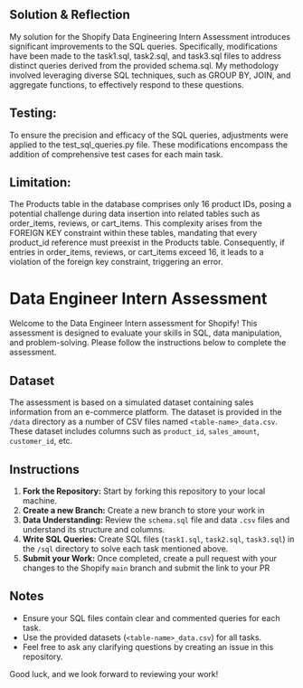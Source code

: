 ## Solution & Reflection
My solution for the Shopify Data Engineering Intern Assessment introduces significant improvements to the SQL queries. Specifically, modifications have been made to the task1.sql, task2.sql, and task3.sql files to address distinct queries derived from the provided schema.sql. My methodology involved leveraging diverse SQL techniques, such as GROUP BY, JOIN, and aggregate functions, to effectively respond to these questions. 

## Testing:
To ensure the precision and efficacy of the SQL queries, adjustments were applied to the test_sql_queries.py file. These modifications encompass the addition of comprehensive test cases for each main task. 

## Limitation: 
The Products table in the database comprises only 16 product IDs, posing a potential challenge during data insertion into related tables such as order_items, reviews, or cart_items. This complexity arises from the FOREIGN KEY constraint within these tables, mandating that every product_id reference must preexist in the Products table. Consequently, if entries in  order_items, reviews, or cart_items exceed 16, it leads to a violation of the foreign key constraint, triggering an error.

# Data Engineer Intern Assessment

Welcome to the Data Engineer Intern assessment for Shopify! This assessment is designed to evaluate your skills in SQL, data manipulation, and problem-solving. Please follow the instructions below to complete the assessment.

## Dataset

The assessment is based on a simulated dataset containing sales information from an e-commerce platform. The dataset is provided in the `/data` directory as a number of CSV files named `<table-name>_data.csv`. These dataset includes columns such as `product_id`, `sales_amount`, `customer_id`, etc.

## Instructions

1. **Fork the Repository:** Start by forking this repository to your local machine.
2. **Create a new Branch:** Create a new branch to store your work in 
3. **Data Understanding:** Review the `schema.sql` file and data `.csv` files and understand its structure and columns.
4. **Write SQL Queries:** Create SQL files (`task1.sql`, `task2.sql`, `task3.sql`) in the `/sql` directory to solve each task mentioned above.
5. **Submit your Work:** Once completed, create a pull request with your changes to the Shopify `main` branch and submit the link to your PR

## Notes

- Ensure your SQL files contain clear and commented queries for each task.
- Use the provided datasets (`<table-name>_data.csv`) for all tasks.
- Feel free to ask any clarifying questions by creating an issue in this repository.

Good luck, and we look forward to reviewing your work!
